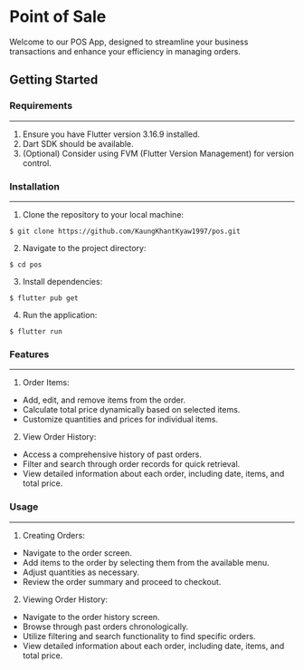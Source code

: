 # Point of Sale

Welcome to our POS App, designed to streamline your business transactions and enhance your efficiency in managing orders.

## Getting Started

### Requirements

---

1. Ensure you have Flutter version 3.16.9 installed.
2. Dart SDK should be available.
3. (Optional) Consider using FVM (Flutter Version Management) for version control.

### Installation

---

1. Clone the repository to your local machine:

```
$ git clone https://github.com/KaungKhantKyaw1997/pos.git
```

2. Navigate to the project directory:

```
$ cd pos
```

3. Install dependencies:

```
$ flutter pub get
```

4. Run the application:

```
$ flutter run
```

### Features

---

1. Order Items:

- Add, edit, and remove items from the order.
- Calculate total price dynamically based on selected items.
- Customize quantities and prices for individual items.

2. View Order History:

- Access a comprehensive history of past orders.
- Filter and search through order records for quick retrieval.
- View detailed information about each order, including date, items, and total price.

### Usage

---

1. Creating Orders:

- Navigate to the order screen.
- Add items to the order by selecting them from the available menu.
- Adjust quantities as necessary.
- Review the order summary and proceed to checkout.

2. Viewing Order History:

- Navigate to the order history screen.
- Browse through past orders chronologically.
- Utilize filtering and search functionality to find specific orders.
- View detailed information about each order, including date, items, and total price.

